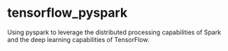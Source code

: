# tensorflow_pyspark
Using pyspark to leverage the distributed processing capabilities of Spark and the deep learning capabilities of TensorFlow.
